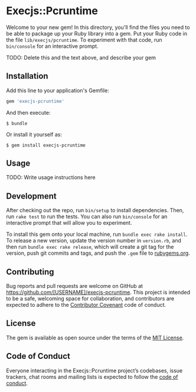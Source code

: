 # Execjs::Pcruntime

Welcome to your new gem! In this directory, you'll find the files you need to be able to package up your Ruby library into a gem. Put your Ruby code in the file `lib/execjs/pcruntime`. To experiment with that code, run `bin/console` for an interactive prompt.

TODO: Delete this and the text above, and describe your gem

## Installation

Add this line to your application's Gemfile:

```ruby
gem 'execjs-pcruntime'
```

And then execute:

    $ bundle

Or install it yourself as:

    $ gem install execjs-pcruntime

## Usage

TODO: Write usage instructions here

## Development

After checking out the repo, run `bin/setup` to install dependencies. Then, run `rake test` to run the tests. You can also run `bin/console` for an interactive prompt that will allow you to experiment.

To install this gem onto your local machine, run `bundle exec rake install`. To release a new version, update the version number in `version.rb`, and then run `bundle exec rake release`, which will create a git tag for the version, push git commits and tags, and push the `.gem` file to [rubygems.org](https://rubygems.org).

## Contributing

Bug reports and pull requests are welcome on GitHub at https://github.com/[USERNAME]/execjs-pcruntime. This project is intended to be a safe, welcoming space for collaboration, and contributors are expected to adhere to the [Contributor Covenant](http://contributor-covenant.org) code of conduct.

## License

The gem is available as open source under the terms of the [MIT License](https://opensource.org/licenses/MIT).

## Code of Conduct

Everyone interacting in the Execjs::Pcruntime project’s codebases, issue trackers, chat rooms and mailing lists is expected to follow the [code of conduct](https://github.com/[USERNAME]/execjs-pcruntime/blob/master/CODE_OF_CONDUCT.md).
